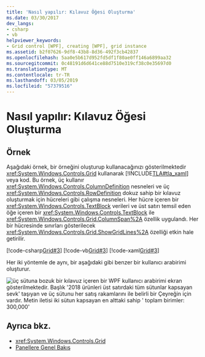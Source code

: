 ```yaml
---
title: 'Nasıl yapılır: Kılavuz Öğesi Oluşturma'
ms.date: 03/30/2017
dev_langs:
- csharp
- vb
helpviewer_keywords:
- Grid control [WPF], creating [WPF], grid instance
ms.assetid: b2f07626-9df8-43b8-8d36-492f3cb42837
ms.openlocfilehash: 5aa0e5b617d952fd5df1f80ae0ff146a6899aa32
ms.sourcegitcommit: 0c48191d6d641ce88d7510e319cf38c0e35697d0
ms.translationtype: MT
ms.contentlocale: tr-TR
ms.lasthandoff: 03/05/2019
ms.locfileid: "57379516"
---
```

# <a name="how-to-create-a-grid-element"></a>Nasıl yapılır: Kılavuz Öğesi Oluşturma
## <a name="example"></a>Örnek  
 Aşağıdaki örnek, bir örneğini oluşturup kullanacağınızı gösterilmektedir <xref:System.Windows.Controls.Grid> kullanarak [!INCLUDE[TLA#tla_xaml](../../../../includes/tlasharptla-xaml-md.md)] veya kod. Bu örnek, üç kullanır <xref:System.Windows.Controls.ColumnDefinition> nesneleri ve üç <xref:System.Windows.Controls.RowDefinition> dokuz sahip bir kılavuz oluşturmak için hücreleri gibi çalışma nesneleri. Her hücre içeren bir <xref:System.Windows.Controls.TextBlock> verileri ve üst satırı temsil eden öğe içeren bir <xref:System.Windows.Controls.TextBlock> ile <xref:System.Windows.Controls.Grid.ColumnSpan%2A> özellik uygulandı. Her bir hücresinde sınırları gösterilecek <xref:System.Windows.Controls.Grid.ShowGridLines%2A> özelliği etkin hale getirilir.  
  
 [!code-csharp[Grid#3](~/samples/snippets/csharp/VS_Snippets_Wpf/Grid/CSharp/Grid_Code.cs#3)]
 [!code-vb[Grid#3](~/samples/snippets/visualbasic/VS_Snippets_Wpf/Grid/VisualBasic/grid_vb.vb#3)]
 [!code-xaml[Grid#3](~/samples/snippets/xaml/VS_Snippets_Wpf/Grid/XAML/default.xaml#3)]  
  
  Her iki yöntemle de aynı, bir aşağıdaki gibi benzer bir kullanıcı arabirimi oluşturur.

  ![üç sütuna bozuk bir kılavuz içeren bir WPF kullanıcı arabirimi ekran gösterilmektedir.  Başlık '2018 ürünleri üst satırdaki tüm sütunlar kapsayan sevk' taşıyan ve üç sütunu her satış rakamlarını ile belirli bir Çeyreğin için vardır.  Metin iletisi iki sütun kapsayan en alttaki sahip ' toplam birimler: 300,000'](././media/how-to-create-a-grid-element/how-to-create-a-grid-element.png)
## <a name="see-also"></a>Ayrıca bkz.
- <xref:System.Windows.Controls.Grid>
- [Panellere Genel Bakış](panels-overview.md)
